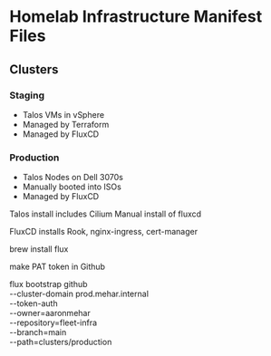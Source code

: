 # Homelab Infrastructure Manifest Files

## Clusters

### Staging    
- Talos VMs in vSphere
- Managed by Terraform
- Managed by FluxCD

### Production 
- Talos Nodes on Dell 3070s
- Manually booted into ISOs
- Managed by FluxCD

Talos install includes Cilium
Manual install of fluxcd

FluxCD installs Rook, nginx-ingress, cert-manager


brew install flux

make PAT token in Github

flux bootstrap github \
  --cluster-domain prod.mehar.internal \
  --token-auth \
  --owner=aaronmehar \
  --repository=fleet-infra \
  --branch=main \
  --path=clusters/production

